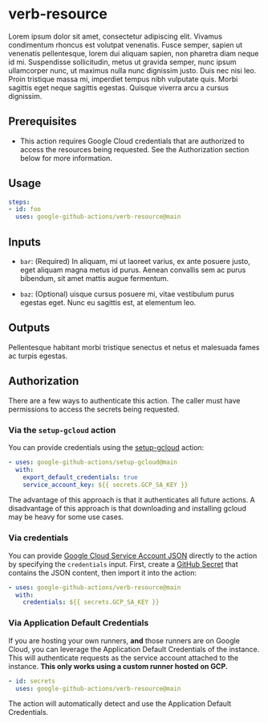 <!--
Copyright 2020 Google LLC

Licensed under the Apache License, Version 2.0 (the "License");
you may not use this file except in compliance with the License.
You may obtain a copy of the License at

    http://www.apache.org/licenses/LICENSE-2.0

Unless required by applicable law or agreed to in writing, software
distributed under the License is distributed on an "AS IS" BASIS,
WITHOUT WARRANTIES OR CONDITIONS OF ANY KIND, either express or implied.
See the License for the specific language governing permissions and
limitations under the License.
-->

# verb-resource

Lorem ipsum dolor sit amet, consectetur adipiscing elit. Vivamus condimentum rhoncus est volutpat venenatis. Fusce semper, sapien ut venenatis pellentesque, lorem dui aliquam sapien, non pharetra diam neque id mi. Suspendisse sollicitudin, metus ut gravida semper, nunc ipsum ullamcorper nunc, ut maximus nulla nunc dignissim justo. Duis nec nisi leo. Proin tristique massa mi, imperdiet tempus nibh vulputate quis. Morbi sagittis eget neque sagittis egestas. Quisque viverra arcu a cursus dignissim.

## Prerequisites

-   This action requires Google Cloud credentials that are authorized to access
    the resources being requested. See the Authorization section below for more
    information.


## Usage

```yaml
steps:
- id: foo
  uses: google-github-actions/verb-resource@main

```

## Inputs

-   `bar`: (Required) In aliquam, mi ut laoreet varius, ex ante posuere justo, eget aliquam magna metus id purus. Aenean convallis sem ac purus bibendum, sit amet mattis augue fermentum.

-   `baz`: (Optional) uisque cursus posuere mi, vitae vestibulum purus egestas eget. Nunc eu sagittis est, at elementum leo.


## Outputs
Pellentesque habitant morbi tristique senectus et netus et malesuada fames ac turpis egestas. 

## Authorization

There are a few ways to authenticate this action. The caller must have
permissions to access the secrets being requested.

### Via the `setup-gcloud` action

You can provide credentials using the [setup-gcloud][setup-gcloud] action:

```yaml
- uses: google-github-actions/setup-gcloud@main
  with:
    export_default_credentials: true
    service_account_key: ${{ secrets.GCP_SA_KEY }}
```

The advantage of this approach is that it authenticates all future actions. A
disadvantage of this approach is that downloading and installing gcloud may be
heavy for some use cases.

### Via credentials

You can provide [Google Cloud Service Account JSON][sa] directly to the action
by specifying the `credentials` input. First, create a [GitHub
Secret][gh-secret] that contains the JSON content, then import it into the
action:

```yaml
- uses: google-github-actions/verb-resource@main
  with:
    credentials: ${{ secrets.GCP_SA_KEY }}
```

### Via Application Default Credentials

If you are hosting your own runners, **and** those runners are on Google Cloud,
you can leverage the Application Default Credentials of the instance. This will
authenticate requests as the service account attached to the instance. **This
only works using a custom runner hosted on GCP.**

```yaml
- id: secrets
  uses: google-github-actions/verb-resource@main
```

The action will automatically detect and use the Application Default
Credentials.


[sa]: https://cloud.google.com/iam/docs/creating-managing-service-accounts
[gh-runners]: https://help.github.com/en/actions/hosting-your-own-runners/about-self-hosted-runners
[gh-secret]: https://help.github.com/en/actions/configuring-and-managing-workflows/creating-and-storing-encrypted-secrets
[setup-gcloud]: ../setup-gcloud
